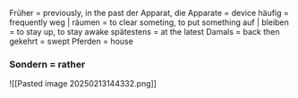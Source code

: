 Früher = previously,  in the past 
der Apparat, die Apparate = device 
häufig = frequently
weg | räumen = to clear someting, to put something 
auf | bleiben = to stay up, to stay awake 
spätestens = at the latest 
Damals = back then 
gekehrt = swept 
Pferden = house
### Sondern = rather 

![[Pasted image 20250213144332.png]]

